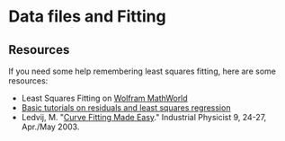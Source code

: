 # Data files and Fitting


## Resources

If you need some help remembering least squares fitting, here are some resources:

- Least Squares Fitting on [Wolfram MathWorld](https://mathworld.wolfram.com/LeastSquaresFitting.html)
- [Basic tutorials on residuals and least squares regression](https://www.khanacademy.org/math/ap-statistics/bivariate-data-ap/xfb5d8e68:residuals/v/regression-residual-intro)
- Ledvij, M. "[Curve Fitting Made Easy](http://physik.uibk.ac.at/hephy/muon/origin_curve_fitting_primer.pdf)." Industrial Physicist 9, 24-27, Apr./May 2003.
